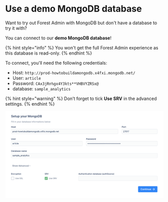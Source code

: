 # Use a demo MongoDB database

Want to try out Forest Admin with MongoDB but don't have a database to try it with?&#x20;

You can connect to our **demo MongoDB database**!

{% hint style="info" %}
You won't get the full Forest Admin experience as this database is read-only.
{% endhint %}

To connect, you'll need the following credentials:

* Host: `http://prod-howtobuildamongodb.x4fxi.mongodb.net/`
* User: `article`
* Password: `CAx3jRn%gx4Y3kts**VHBVYZRSx@`
* database: `sample_analytics`

{% hint style="warning" %}
Don’t forget to tick **Use SRV** in the advanced settings.
{% endhint %}

![](<../../.gitbook/assets/image (529).png>)
